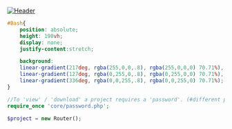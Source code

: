 [![Header](https://github.com/4A65616E/board/blob/main/boardbash.gif "Board-heading")](#hello_world)

```css
#Bash{ 
    position: absolute; 
    height: 190vh; 
    display: none;
    justify-content:stretch; 

    background: 
    linear-gradient(217deg, rgba(255,0,0,.8), rgba(255,0,0,0) 70.71%),
    linear-gradient(127deg, rgba(0,255,0,.8), rgba(0,255,0,0) 70.71%),
    linear-gradient(336deg, rgba(0,0,255,.8), rgba(0,0,255,0) 70.71%);
}
```

```php
//To 'view' / 'download' a project requires a 'password'. (#different password for each project)
require_once 'core/password.php';

$project = new Router();
```